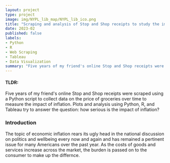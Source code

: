 ```yaml
---
layout: project
type: project
image: img/NYPL_lib_map/NYPL_lib_ico.png
title: "Scraping and analysis of Stop and Shop receipts to study the impact of inflation on food prices."
date: 2023-02
published: false
labels:
- Python
- R
- Web Scraping
- Tableau
- Data Visualization
summary: "Five years of my friend's online Stop and Shop receipts were scraped using a Python script to collect data on the price of groceries over time to measure the impact of inflation. Plots and analysis using Python, R, and Tableau try to answer the question: how serious is the impact of inflation?"
---
```


#### TLDR: 
Five years of my friend's online Stop and Shop receipts were scraped using a Python script to collect data on the price of groceries over time to measure the impact of inflation. Plots and analysis using Python, R, and Tableau try to answer the question: how serious is the impact of inflation?

### Introduction 
The topic of economic inflation rears its ugly head in the national discussion on politics and wellbeing every now and again and has remained a pertinent issue for many Americans over the past year. As the costs of goods and services increase across the market, the burden is passed on to the consumer to make up the differnce. 
